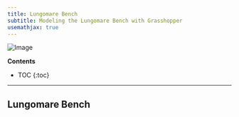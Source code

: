 ```yaml
---
title: Lungomare Bench
subtitle: Modeling the Lungomare Bench with Grasshopper
usemathjax: true
---
```


![Image](/images/grasshopper/)

**Contents**
* TOC
{:toc}

---

## Lungomare Bench
